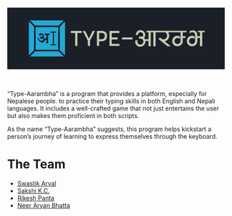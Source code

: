 <p>
<img src="https://github.com/Swastik-Aryal/Type-Aarambha/blob/main/Images/TypeAarambhaLogo.png"></p>
<br>

“Type-Aarambha” is a program that provides a platform, especially for Nepalese people.
to practice their typing skills in both English and Nepali languages. It includes a well-crafted game that not just entertains the user but also makes them proficient in both scripts.

As the name “Type-Aarambha” suggests, this program helps kickstart a person’s journey
of learning to express themselves through the keyboard.


# The Team

- [Swastik Aryal](https://github.com/Swastik-Aryal)
- [Sakshi K.C.](https://github.com/acker111)
- [Rikesh Panta](https://github.com/RiCEmare)
- [Neer Aryan Bhatta](https://github.com/Neer-rn)



